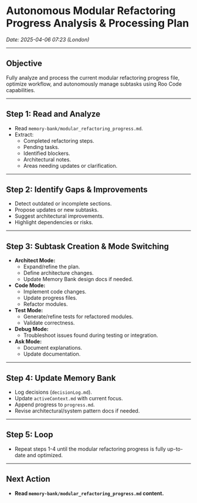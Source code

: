# Autonomous Modular Refactoring Progress Analysis & Processing Plan
*Date: 2025-04-06 07:23 (London)*

---

## Objective
Fully analyze and process the current modular refactoring progress file, optimize workflow, and autonomously manage subtasks using Roo Code capabilities.

---

## Step 1: Read and Analyze

- Read `memory-bank/modular_refactoring_progress.md`.
- Extract:
  - Completed refactoring steps.
  - Pending tasks.
  - Identified blockers.
  - Architectural notes.
  - Areas needing updates or clarification.

---

## Step 2: Identify Gaps & Improvements

- Detect outdated or incomplete sections.
- Propose updates or new subtasks.
- Suggest architectural improvements.
- Highlight dependencies or risks.

---

## Step 3: Subtask Creation & Mode Switching

- **Architect Mode:**
  - Expand/refine the plan.
  - Define architecture changes.
  - Update Memory Bank design docs if needed.
- **Code Mode:**
  - Implement code changes.
  - Update progress files.
  - Refactor modules.
- **Test Mode:**
  - Generate/refine tests for refactored modules.
  - Validate correctness.
- **Debug Mode:**
  - Troubleshoot issues found during testing or integration.
- **Ask Mode:**
  - Document explanations.
  - Update documentation.

---

## Step 4: Update Memory Bank

- Log decisions (`decisionLog.md`).
- Update `activeContext.md` with current focus.
- Append progress to `progress.md`.
- Revise architectural/system pattern docs if needed.

---

## Step 5: Loop

- Repeat steps 1-4 until the modular refactoring progress is fully up-to-date and optimized.

---

## Next Action

- **Read `memory-bank/modular_refactoring_progress.md` content.**